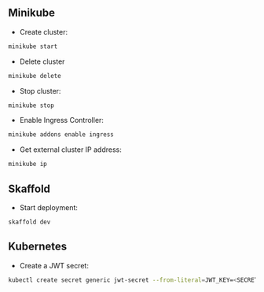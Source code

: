 ## Minikube

- Create cluster:

```bash
minikube start
```

- Delete cluster

```bash
minikube delete
```

- Stop cluster:

```bash
minikube stop
```

- Enable Ingress Controller:

```bash
minikube addons enable ingress
```

- Get external cluster IP address:

```bash
minikube ip
```

## Skaffold

- Start deployment:

```bash
skaffold dev
```

## Kubernetes

- Create a JWT secret:

```bash
kubectl create secret generic jwt-secret --from-literal=JWT_KEY=<SECRET_VALUE>
```
